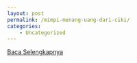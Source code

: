 ```yaml
---
layout: post
permalink: /mimpi-menang-uang-dari-ciki/
categories:
    - Uncategorized
---
```


[Baca Selengkapnya](/05)